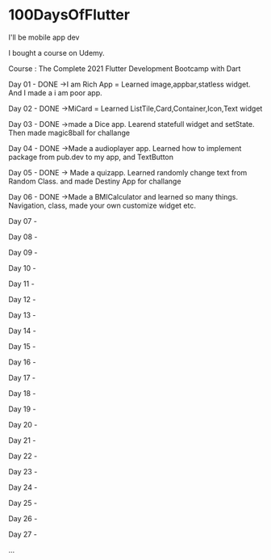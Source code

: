 # 100DaysOfFlutter
I'll be mobile app dev

I bought a course on Udemy.

Course : The Complete 2021 Flutter Development Bootcamp with Dart

Day 01 - DONE
->I am Rich App = Learned image,appbar,statless widget. And I made a i am poor app.

Day 02 - DONE
->MiCard = Learned ListTile,Card,Container,Icon,Text widget

Day 03 - DONE
->made a Dice app. Learend statefull widget and setState. Then made magic8ball for challange

Day 04 - DONE
->Made a audioplayer app. Learned how to implement package from pub.dev to my app, and TextButton

Day 05 - DONE
-> Made a quizapp. Learned randomly change text from Random Class. and made Destiny App for challange

Day 06 - DONE
->Made a BMICalculator and learned so many things. Navigation, class, made your own customize widget etc.

Day 07 - 

Day 08 - 

Day 09 -

Day 10 - 

Day 11 - 

Day 12 - 

Day 13 - 

Day 14 - 

Day 15 - 

Day 16 - 

Day 17 - 

Day 18 - 

Day 19 - 

Day 20 - 

Day 21 - 

Day 22 - 

Day 23 - 

Day 24 - 

Day 25 - 

Day 26 - 

Day 27 - 

...
